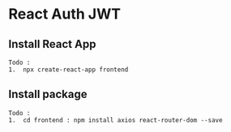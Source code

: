 # React Auth JWT 

## Install React App
    Todo :
    1.  npx create-react-app frontend
## Install package
    Todo :
    1.  cd frontend : npm install axios react-router-dom --save
